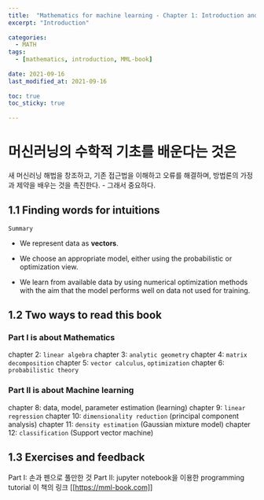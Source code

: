 ```yaml
---
title:  "Mathematics for machine learning - Chapter 1: Introduction and motivation"  
excerpt: "Introduction"  
  
categories: 
  - MATH  
tags: 
  - [mathematics, introduction, MML-book]  
  
date: 2021-09-16  
last_modified_at: 2021-09-16  
  
toc: true  
toc_sticky: true  
  
---  
```


# 머신러닝의 수학적 기초를 배운다는 것은

새 머신러닝 해법을 창조하고, 기존 접근법을 이해하고 오류를 해결하며, 방법론의 가정과 제약을 배우는 것을 촉진한다. - 그래서 중요하다.

## 1.1 Finding words for intuitions

`Summary`

- We represent data as **vectors**.

- We choose an appropriate model, either using the probabilistic or optimization view.

- We learn from available data by using numerical optimization methods with the aim that the model performs well on data not used for training.

## 1.2 Two ways to read this book

### Part I is about Mathematics

chapter 2: `linear algebra`
chapter 3: `analytic geometry`
chapter 4: `matrix decomposition`
chapter 5: `vector calculus`, `optimization`
chapter 6: `probabilistic theory`

### Part II is about Machine learning

chapter 8: data, model, parameter estimation (learning)
chapter 9: `linear regression`
chapter 10: `dimensionality reduction` (principal component analysis)
chapter 11: `density estimation` (Gaussian mixture model)
chapter 12: `classification` (Support vector machine)

## 1.3 Exercises and feedback

Part I: 손과 펜으로 풀만한 것
Part II: jupyter notebook을 이용한 programming tutorial
이 책의 링크 [[https://mml-book.com]]
